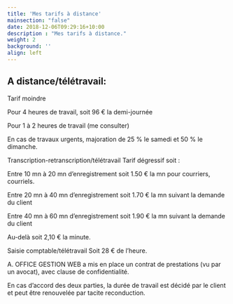 ```yaml
---
title: 'Mes tarifs à distance'
mainsection: "false"
date: 2018-12-06T09:29:16+10:00
description : "Mes tarifs à distance."
weight: 2
background: ''
align: left
---
```


## A distance/télétravail:

Tarif moindre

Pour 4 heures de travail, soit 96 € la demi-journée

Pour 1 à 2 heures de travail (me consulter)

En cas de travaux urgents, majoration de 25 % le samedi et 50 % le dimanche.

Transcription-retranscription/télétravail Tarif dégressif soit :

Entre 10 mn à 20 mn d’enregistrement soit 1.50 € la mn pour courriers, courriels.

Entre 20 mn à 40 mn d’enregistrement soit 1.70 € la mn suivant la demande du client

Entre 40 mn à 60 mn d’enregistrement soit 1.90 € la mn suivant la demande du client

Au-delà soit 2,10 € la minute.

Saisie comptable/télétravail Soit 28 € de l’heure.

A. OFFICE GESTION WEB a mis en place un contrat de prestations (vu par un avocat), avec clause de confidentialité.


En cas d’accord des deux parties, la durée de travail est décidé par le client et peut être renouvelée par tacite reconduction.
